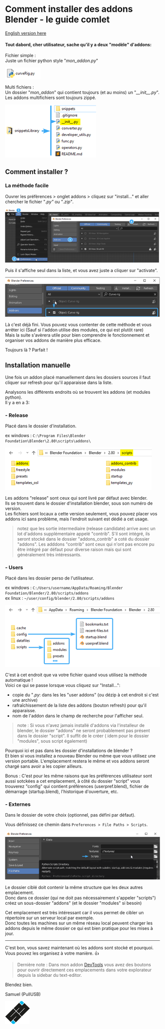 # Comment installer des addons Blender - le guide comlet

[English version here](https://github.com/Pullusb/How_to_install_Blender_addons/blob/master/README.md)

#### Tout dabord, cher utilisateur, sache qu'il y a deux "modèle" d'addons:

Fichier simple :  
Juste un fichier python style "*mon_addon.py*"

![single file addon](/imgs/single_file_addon.png)

Multi fichiers :  
Un dossier "*mon_addon*" qui contient toujours (et au moins) un "*\_\_init\_\_.py*".  
Les addons multifichiers sont toujours zippé.

![multi-file addon](/imgs/multi-file_addon.png)


## Comment installer ?

### La méthode facile

Ouvrer les préfèrences > onglet addons > cliquez sur "install..." et aller chercher le fichier "*.py"* ou "*.zip"*.

![basic install](/imgs/basic_install.png)

Puis il s'affiche seul dans la liste, et vous avez juste a cliquer sur "activate".

![activate addon](/imgs/activate_addon.png)


Là c'est déjà fini. Vous pouvez vous contenter de cette méthode et vous arrêter ici (Sauf si l'addon utilise des modules, ce qui est plutôt rare)  
Mais la suite s'avèrera utile pour bien comprendre le fonctionnement et organiser vos addons de manière plus efficace.

Toujours là ? Parfait !

## Installation manuelle

Une fois un addon placé manuellement dans les dossiers sources il faut cliquer sur refresh
pour qu'il apparaisse dans la liste.

Analysons les différents endroits où se trouvent les addons (et modules python).  
Il y a en a 3:

### - Release

Placé dans le dossier d'installation.

ex windows : `C:\Program Files\Blender Foundation\Blender\2.80\scripts\addons\`

![release](/imgs/release.png)

Les addons "release" sont ceux qui sont livré par défaut avec blender.  
Ils se trouvent dans le dossier d'installation blender, sous son numéro de version.  
Les fichiers sont locaux a cette version seulement, vous pouvez placer vos addons ici sans problème, mais l'endroit suivant est dédié a cet usage.

> notez que les sortie intermediaire (release candidate) arrive avec un lot d'addons supplémentaire appelé "contrib". S'il sont intégré, ils seront stocké dans le dossier "addons_contrib" a coté du dossier "addons". Les adddons "contrib" sont ceux qui n'ont pas encore pu être intégré par défaut pour diverse raison mais qui sont généralement très intéressants.


### - Users

Placé dans les dossier perso de l'utilisateur.

ex windows : `C:/Users/username/AppData/Roaming/Blender Foundation/Blender/2.80/scripts/addons`  
ex linux : `~/user/config/blender/2.80/scripts/addons`

![user scripts and config](/imgs/user_scripts_and_config.png)

C'est à cet endroit que va votre fichier quand vous utilisez la méthode automatique !  
Voici ce qui se passe lorsque vous cliquez sur "Install...":
- copie du "*.py*: dans les les "user addons" (ou dézip à cet endroit si c'est une archive)
- rafraîchissement de la liste des addons (bouton refresh) pour qu'il apparaisse.
- nom de l'addon dans le champ de recherche pour l'afficher seul.

> note : Si vous n'avez jamais installé d'addons via l'installeur de blender, le dossier "addons" ne seront probablement pas présent dans le dossier "script". Il suffit de le créer ( idem pour le dossier "modules", sous script également)

Pourquoi ici et pas dans les dossier d'installations de blender ?  
Et bien si vous installez a nouveau Blender ou même que vous utilisez une version portable.
L'emplacement restera le même et vos addons seront chargé sans avoir a les copier ailleurs.

Bonus : C'est pour les même raisons que les préférences utilisateur sont aussi sotckées a cet emplacement, à côté du dossier "script" vous trouverez "config" qui contient préférences (userpref.blend), fichier de démarrage (startup.blend), l'historique d'ouverture, etc.


### - Externes

Dans le dossier de votre choix (optionnel, pas défini par défaut).

Vous définissez ce chemin dans `Preferences > File Paths > Scripts`.  

![external scripts](/imgs/external_scripts.png)

Le dossier ciblé doit contenir la même structure que les deux autres emplacement.  
Donc dans ce dossier (qui ne doit pas nécessairement s'appeler "scripts") créez un sous-dossier "addons" (et le dossier "modules" si besoin)

Cet emplacement est très intéressant car il vous permet de cibler un répertoire sur un serveur local par exemple.  
Donc toutes les machines sur un même réseau local peuvent charger les addons depuis le même dossier ce qui est bien pratique pour les mises à jour.

---

C'est bon, vous savez maintenant où les addons sont stocké et pourquoi. Vous pouvez les organisez à votre manière. <span>&#128077;</span>


> Dernière note : Dans mon addon [DevTools](https://github.com/Pullusb/devTools) vous avez des boutons pour ouvrir directement ces emplacements dans votre explorateur depuis la sidebar du text-editor.


Blendez bien.

Samuel (PullUSB)

![logo SB](/imgs/logo_sb_80px.png)